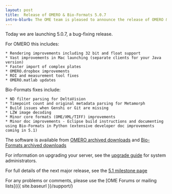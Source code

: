 ```yaml
---
layout: post
title:  Release of OMERO & Bio-Formats 5.0.7
intro-blurb: The OME team is pleased to announce the release of OMERO & Bio-Formats 5.0.7
---
```


Today we are launching 5.0.7, a bug-fixing release.

For OMERO this includes:

    * Rendering improvements including 32 bit and float support
    * Vast improvements in Mac launching (separate clients for your Java version)
    * Faster import of complex plates
    * OMERO.dropbox improvements
    * ROI and measurement tool fixes
    * OMERO.matlab updates

Bio-Formats fixes include:

    * ND filter parsing for DeltaVision
    * Timepoint count and original metadata parsing for Metamorph
    * Build issues when Genshi or Git are missing
    * LZW image decoding
    * Minor core formats (OME/XML/TIFF) improvements
    * Minor doc improvements - Eclipse build instructions and documenting using Bio-Formats in Python (extensive developer doc improvements coming in 5.1)

The software is available from
[OMERO archived downloads](https://downloads.openmicroscopy.org/omero/5.0.7/)
and
[Bio-Formats archived downloads](https://downloads.openmicroscopy.org/bio-formats/5.0.7/)


For information on upgrading your server, see the [upgrade guide](https://www.openmicroscopy.org/site/support/omero5.0/sysadmins/server-upgrade.html) for system administrators.

For full details of the next major release, see the [5.1 milestone page](https://trac.openmicroscopy.org/ome/milestone/5.1.0)

For any problems or comments, please use the [OME Forums or mailing lists]({{ site.baseurl }}/support/)

